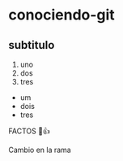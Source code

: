 # conociendo-git
## subtitulo

1. uno
2. dos 
3. tres

* um
* dois
* tres

FACTOS 👀:+1:

Cambio en la rama
